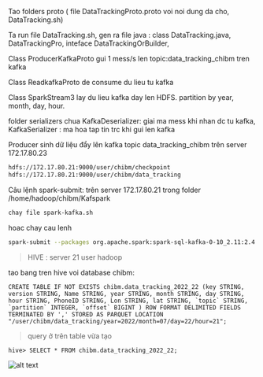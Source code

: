 Tao folders proto ( file DataTrackingProto.proto voi noi dung da cho, DataTracking.sh)

Ta run file DataTracking.sh, gen ra file java : class DataTracking.java, DataTrackingPro, inteface DataTrackingOrBuilder, 

Class ProducerKafkaProto gui 1 mess/s len topic:data_tracking_chibm tren kafka

Class ReadkafkaProto de consume du lieu tu kafka

Class SparkStream3 lay du lieu kafka day len HDFS. partition by year, month, day, hour.

folder serializers chua KafkaDeserializer: giai ma mess khi nhan dc tu kafka, KafkaSerializer : ma hoa tap tin trc khi gui len kafka


Producer sinh dữ liệu đẩy lên kafka topic data_tracking_chibm trên server 172.17.80.23
```bash
hdfs://172.17.80.21:9000/user/chibm/checkpoint
hdfs://172.17.80.21:9000/user/chibm/data_tracking
```

Câu lệnh spark-submit: trên server 172.17.80.21 trong folder /home/hadoop/chibm/Kafspark
```bash
chay file spark-kafka.sh
```
hoac chay cau lenh 
```bash
spark-submit --packages org.apache.spark:spark-sql-kafka-0-10_2.11:2.4.0,com.google.protobuf:protobuf-java:3.15.8 --deploy-mode cluster --class Spark.Streaming.SparkStream3 streaming-1.0-SNAPSHOT.jar
```

> HIVE : server 21 user hadoop

tao bang tren hive voi database  chibm:
```
CREATE TABLE IF NOT EXISTS chibm.data_tracking_2022_22 (key STRING, version STRING, Name STRING, year STRING, month STRING, day STRING, hour STRING, PhoneID STRING, Lon STRING, lat STRING, `topic` STRING, `partition` INTEGER, `offset` BIGINT ) ROW FORMAT DELIMITED FIELDS TERMINATED BY ',' STORED AS PARQUET LOCATION "/user/chibm/data_tracking/year=2022/month=07/day=22/hour=21";
```
>query ở trên table vừa tạo
```
hive> SELECT * FROM chibm.data_tracking_2022_22;
```
![alt text](https://drive.google.com/drive/u/0/my-drive)

